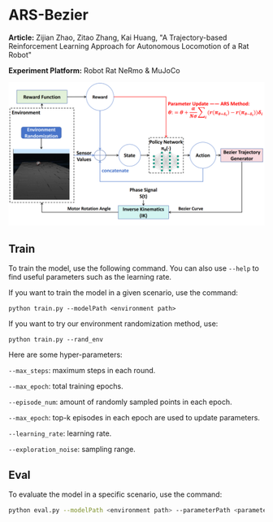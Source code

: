 # ARS-Bezier

**Article:** Zijian Zhao, Zitao Zhang, Kai Huang, "A Trajectory-based Reinforcement Learning Approach for Autonomous Locomotion of a Rat Robot"

**Experiment Platform:** Robot Rat NeRmo & MuJoCo



![](./img/main.png)



## Train

To train the model, use the following command. You can also use `--help` to find useful parameters such as the learning rate.

If you want to train the model in a given scenario, use the command:

```
python train.py --modelPath <environment path>
```

If you want to try our environment randomization method, use:

```
python train.py --rand_env
```

Here are some hyper-parameters:

`--max_steps`: maximum steps in each round.

`--max_epoch`: total training epochs.

`--episode_num`: amount of randomly sampled points in each epoch.

`--max_epoch`: top-k episodes in each epoch are used to update parameters.

`--learning_rate`: learning rate.

`--exploration_noise`: sampling range.



## Eval

To evaluate the model in a specific scenario, use the command:

```bash
python eval.py --modelPath <environment path> --parameterPath <parameter path>
```



